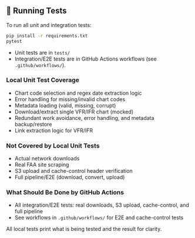 ## 🧪 Running Tests

To run all unit and integration tests:

```sh
pip install -r requirements.txt
pytest
```

- Unit tests are in `tests/`
- Integration/E2E tests are in GitHub Actions workflows (see `.github/workflows/`).

### Local Unit Test Coverage
- Chart code selection and regex date extraction logic
- Error handling for missing/invalid chart codes
- Metadata loading (valid, missing, corrupt)
- Download/extract single VFR/IFR chart (mocked)
- Redundant work avoidance, error handling, and metadata backup/restore
- Link extraction logic for VFR/IFR

### Not Covered by Local Unit Tests
- Actual network downloads
- Real FAA site scraping
- S3 upload and cache-control header verification
- Full pipeline/E2E (download, convert, upload)

### What Should Be Done by GitHub Actions
- All integration/E2E tests: real downloads, S3 upload, cache-control, and full pipeline
- See workflows in `.github/workflows/` for E2E and cache-control tests

All local tests print what is being tested and the result for clarity.
